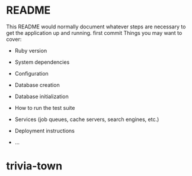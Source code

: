 # README

This README would normally document whatever steps are necessary to get the
application up and running.
first commit
Things you may want to cover:

* Ruby version

* System dependencies

* Configuration

* Database creation

* Database initialization

* How to run the test suite

* Services (job queues, cache servers, search engines, etc.)

* Deployment instructions

* ...
# trivia-town
